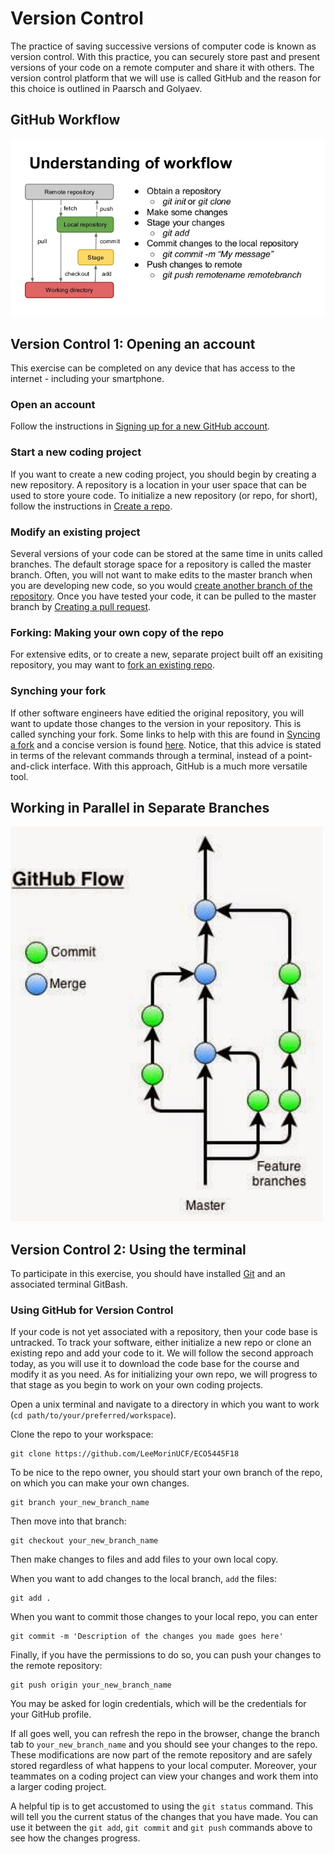 # Version Control 

The practice of saving successive versions of computer code is known as version control. With this practice, you can securely store past and present versions of your code on a remote computer and share it with others. 
The version control platform that we will use is called GitHub and the reason for this choice is outlined in Paarsch and Golyaev.

## GitHub Workflow 

<img src="GitHub_Workflow.jpg" width="1000"/>

## Version Control 1: Opening an account

This exercise can be completed on any device that has access to the internet - including your smartphone.

### Open an account 

Follow the instructions in [Signing up for a new GitHub account](https://help.github.com/en/articles/signing-up-for-a-new-github-account).

### Start a new coding project

If you want to create a new coding project, you should begin by creating a new repository. A repository is a location in your user space that can be used to store youre code. To initialize a new repository (or repo, for short), follow the instructions in [Create a repo](https://help.github.com/en/articles/create-a-repo). 

### Modify an existing project

Several versions of your code can be stored at the same time in units called branches. 
The default storage space for a repository is called the master branch. Often, you will not want to make edits to the master branch when you are developing new code, so you would [create another branch of the repository](https://help.github.com/en/articles/creating-and-deleting-branches-within-your-repository). 
Once you have tested your code, it can be pulled to the master branch by [Creating a pull request](https://help.github.com/en/articles/creating-a-pull-request). 

### Forking: Making your own copy of the repo

For extensive edits, or to create a new, separate project built off an exisiting repository, you may want to [fork an existing repo](https://help.github.com/en/articles/fork-a-repo). 

### Synching your fork

If other software engineers have editied the original repository, you will want to update those changes to the version in your repository. This is called synching your fork. Some links to help with this are found in [Syncing a fork](https://help.github.com/en/articles/syncing-a-fork) and a concise version is found [here](https://gist.github.com/CristinaSolana/1885435). Notice, that this advice is stated in terms of the relevant commands through a terminal, instead of a point-and-click interface. 
With this approach, GitHub is a much more versatile tool. 

## Working in Parallel in Separate Branches

<img src="GitHub_Branches.jpeg" width="500"/>

## Version Control 2: Using the terminal


To participate in this exercise, you should have installed [Git](https://git-scm.com/) and an associated terminal GitBash. 


### Using GitHub for Version Control

If your code is not yet associated with a repository, then your code base is untracked. To track your software, either initialize a new repo or clone an existing repo and add your code to it. We will follow the second approach today, as you will use it to download the code base for the course and modify it as you need. As for initializing your own repo, we will progress to that stage as you begin to work on your own coding projects. 

Open a unix terminal and navigate to a directory in which you want to work (```cd path/to/your/preferred/workspace```). 

Clone the repo to your workspace:
```
git clone https://github.com/LeeMorinUCF/ECO5445F18
```

To be nice to the repo owner, you should start your own branch of the repo, on which you can make your own changes. 
```
git branch your_new_branch_name
```
Then move into that branch:
```
git checkout your_new_branch_name
```

Then make changes to files and add files to your own local copy. 

When you want to add changes to the local branch, ```add``` the files:
```
git add .
```

When you want to commit those changes to your local repo, you can enter
```
git commit -m 'Description of the changes you made goes here'
```

Finally, if you have the permissions to do so, you can push your changes to the remote repository:
```
git push origin your_new_branch_name
```
You may be asked for login credentials, which will be the credentials for your GitHub profile. 

If all goes well, you can refresh the repo in the browser, change the branch tab to ```your_new_branch_name``` and you should see your changes to the repo. These modifications are now part of the remote repository and are safely stored regardless of what happens to your local computer. Moreover, your teammates on a coding project can view your changes and work them into a larger coding project. 

A helpful tip is to get accustomed to using the ```git status``` command. This will tell you the current status of the changes that you have made. You can use it between the ```git add```, ```git commit``` and ```git push``` commands above to see how the changes progress.
